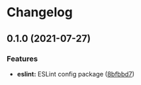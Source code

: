 # Changelog

## 0.1.0 (2021-07-27)


### Features

* **eslint:** ESLint config package ([8bfbbd7](https://www.github.com/PiNetwork-js/beauty/commit/8bfbbd7bcc0ff4b6a6a96948d37a74b987cb0fe4))
